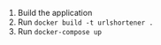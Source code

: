 1. Build the application
2. Run ```docker build -t urlshortener .```
3. Run ```docker-compose up```
